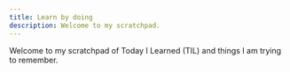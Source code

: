 ```yaml
---
title: Learn by doing 
description: Welcome to my scratchpad.
---
```

Welcome to my scratchpad of Today I Learned (TIL) and things I am trying to remember.
